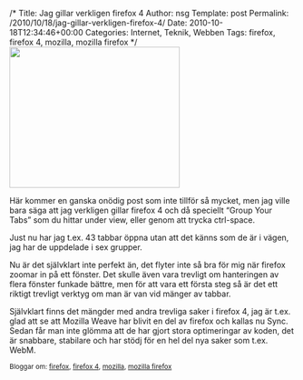 /*
 Title: Jag gillar verkligen firefox 4
 Author: nsg
 Template: post
 Permalink: /2010/10/18/jag-gillar-verkligen-firefox-4/
 Date: 2010-10-18T12:34:46+00:00
 Categories: Internet, Teknik, Webben
 Tags: firefox, firefox 4, mozilla, mozilla firefox
*/
[<img class="alignright" title="tabcandy" src="../wp-content/uploads/2010/10/tabcandy-300x248.png" alt="" width="300" height="248" />][1]

Här kommer en ganska onödig post som inte tillför så mycket, men jag ville bara säga att jag verkligen gillar firefox 4 och då speciellt &#8220;Group Your Tabs&#8221; som du hittar under view, eller genom att trycka ctrl-space.

Just nu har jag t.ex. 43 tabbar öppna utan att det känns som de är i vägen, jag har de uppdelade i sex grupper.

Nu är det självklart inte perfekt än, det flyter inte så bra för mig när firefox zoomar in på ett fönster. Det skulle även vara trevligt om hanteringen av flera fönster funkade bättre, men för att vara ett första steg så är det ett riktigt trevligt verktyg om man är van vid mänger av tabbar.

Självklart finns det mängder med andra trevliga saker i firefox 4, jag är t.ex. glad att se att Mozilla Weave har blivit en del av firefox och kallas nu Sync. Sedan får man inte glömma att de har gjort stora optimeringar av koden, det är snabbare, stabilare och har stödj för en hel del nya saker som t.ex. WebM.

<small> <p class='technorati-tags'>
  Bloggar om: <a class='technorati-link' href='http://bloggar.se/om/firefox' rel='tag' target='_self'>firefox</a>, <a class='technorati-link' href='http://bloggar.se/om/firefox+4' rel='tag' target='_self'>firefox 4</a>, <a class='technorati-link' href='http://bloggar.se/om/mozilla' rel='tag' target='_self'>mozilla</a>, <a class='technorati-link' href='http://bloggar.se/om/mozilla+firefox' rel='tag' target='_self'>mozilla firefox</a>
</p></small>

 [1]: ../wp-content/uploads/2010/10/tabcandy.png